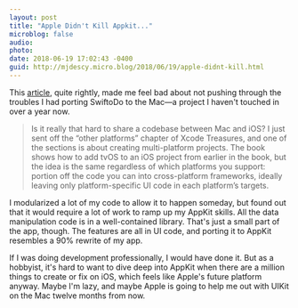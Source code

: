 ```yaml
---
layout: post
title: "Apple Didn't Kill Appkit..."
microblog: false
audio: 
photo: 
date: 2018-06-19 17:02:43 -0400
guid: http://mjdescy.micro.blog/2018/06/19/apple-didnt-kill.html
---
```


This [article](http://subfurther.com/blog/2018/06/17/apple-didnt-kill-appkit-millenials-did/), quite rightly, made me feel bad about not pushing through the troubles I had porting SwiftoDo to the Mac—a project I haven't touched in over a year now. 

> Is it really that hard to share a codebase between Mac and iOS? I just sent off the “other platforms” chapter of Xcode Treasures, and one of the sections is about creating multi-platform projects. The book shows how to add tvOS to an iOS project from earlier in the book, but the idea is the same regardless of which platforms you support: portion off the code you can into cross-platform frameworks, ideally leaving only platform-specific UI code in each platform’s targets. 

I modularized a lot of my code to allow it to happen someday, but found out that it would require a lot of work to ramp up my AppKit skills. All the data manipulation code is in a well-contained library. That's just a small part of the app, though. The features are all in UI code, and porting it to AppKit resembles a 90% rewrite of my app.  

If I was doing development professionally, I would have done it. But as a hobbyist, it's hard to want to dive deep into AppKit when there are a million things to create or fix on iOS, which feels like Apple's future platform anyway. Maybe I'm lazy, and maybe Apple is going to help me out with UIKit on the Mac twelve months from now.
